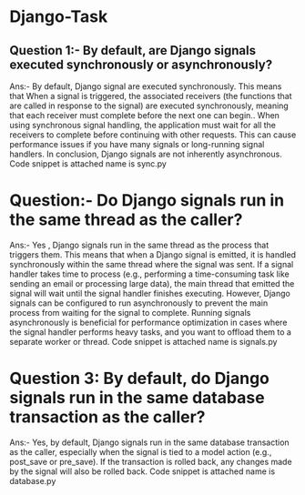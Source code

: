 # Django-Task

## Question 1:- By default, are Django signals executed synchronously or asynchronously? 
Ans:-  By default, Django signal are executed synchronously. This means that When a signal is triggered, the associated receivers (the functions that are called in response to the signal) are executed synchronously, meaning that each receiver must complete before the next one can begin..
When using synchronous signal handling, the application must wait for all the receivers to complete before continuing with other requests. This can cause performance issues if you have many signals or long-running signal handlers.
In conclusion, Django signals are not inherently asynchronous.
 Code snippet is attached name is sync.py

# Question:-  Do Django signals run in the same thread as the caller?
Ans:- Yes , Django signals run in the same thread  as the process that triggers them. This means that when a Django signal is emitted, it is handled synchronously within the same thread where the signal was sent. If a signal handler takes time to process (e.g., performing a time-consuming task like sending an email or processing large data), the main thread that emitted the signal will wait until the signal handler finishes executing.
However, Django signals can be configured to run asynchronously to prevent the main process from waiting for the signal to complete. Running signals asynchronously is beneficial for performance optimization in cases where the signal handler performs heavy tasks, and you want to offload them to a separate worker or thread.
Code snippet is attached name is signals.py

# Question 3: By default, do Django signals run in the same database transaction as the caller?
Ans:- Yes, by default, Django signals run in the same database transaction as the caller, especially when the signal is tied to a model action (e.g., post_save or pre_save). If the transaction is rolled back, any changes made by the signal will also be rolled back.
Code snippet is attached name is database.py


